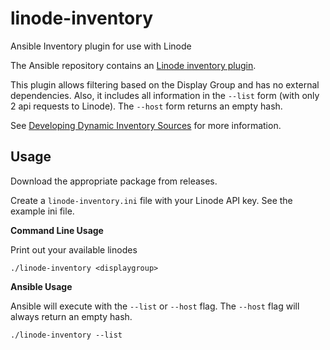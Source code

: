 linode-inventory
================

Ansible Inventory plugin for use with Linode

The Ansible repository contains an [Linode inventory plugin](https://github.com/ansible/ansible/tree/devel/plugins/inventory).

This plugin allows filtering based on the Display Group and has no external dependencies. 
Also, it includes all information in the `--list` form (with only 2 api requests to Linode). 
The `--host` form returns an empty hash.

See [Developing Dynamic Inventory Sources](http://docs.ansible.com/developing_inventory.html) for more information.

## Usage

Download the appropriate package from releases.

Create a `linode-inventory.ini` file with your Linode API key. See the example ini file.

**Command Line Usage**

Print out your available linodes

    ./linode-inventory <displaygroup>

**Ansible Usage**

Ansible will execute with the `--list` or `--host` flag. The `--host` flag will always return an empty hash.

    ./linode-inventory --list